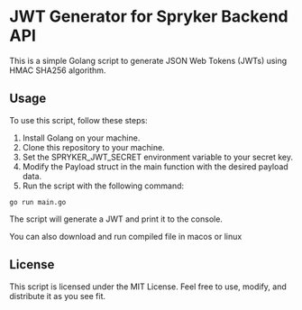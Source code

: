 # JWT Generator for Spryker Backend API

This is a simple Golang script to generate JSON Web Tokens (JWTs) using HMAC SHA256 algorithm.

## Usage

To use this script, follow these steps:

1. Install Golang on your machine.
2. Clone this repository to your machine.
3. Set the SPRYKER_JWT_SECRET environment variable to your secret key.
4. Modify the Payload struct in the main function with the desired payload data.
5. Run the script with the following command:

`go run main.go`


The script will generate a JWT and print it to the console.

You can also download and run compiled file in macos or linux

## License

This script is licensed under the MIT License. Feel free to use, modify, and distribute it as you see fit.